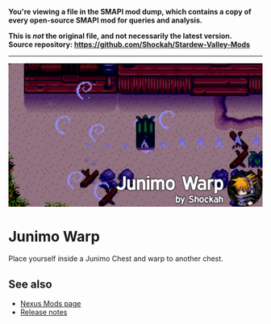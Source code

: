 **You're viewing a file in the SMAPI mod dump, which contains a copy of every open-source SMAPI mod
for queries and analysis.**

**This is _not_ the original file, and not necessarily the latest version.**  
**Source repository: https://github.com/Shockah/Stardew-Valley-Mods**

----

![Banner](../Banner.png)

# Junimo Warp
Place yourself inside a Junimo Chest and warp to another chest.

## See also
* [Nexus Mods page](https://www.nexusmods.com/stardewvalley/mods/15676)
* [Release notes](release-notes.md)